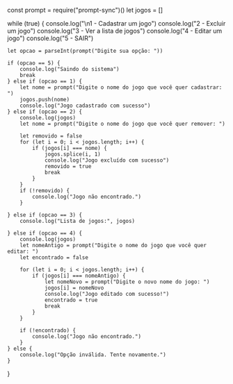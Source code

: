 const prompt = require("prompt-sync")()
let jogos = []

while (true) {
    console.log("\n1 - Cadastrar um jogo")
    console.log("2 - Excluir um jogo")
    console.log("3 - Ver a lista de jogos")
    console.log("4 - Editar um jogo")
    console.log("5 - SAIR")

    let opcao = parseInt(prompt("Digite sua opção: "))

    if (opcao == 5) {
        console.log("Saindo do sistema")
        break
    } else if (opcao == 1) {
        let nome = prompt("Digite o nome do jogo que você quer cadastrar: ")
        jogos.push(nome)
        console.log("Jogo cadastrado com sucesso")
    } else if (opcao == 2) {
        console.log(jogos)
        let nome = prompt("Digite o nome do jogo que você quer remover: ")

        let removido = false
        for (let i = 0; i < jogos.length; i++) {
            if (jogos[i] === nome) {
                jogos.splice(i, 1)
                console.log("Jogo excluído com sucesso")
                removido = true
                break
            }
        }
        if (!removido) {
            console.log("Jogo não encontrado.")
        }

    } else if (opcao == 3) {
        console.log("Lista de jogos:", jogos)
    
    } else if (opcao == 4) {
        console.log(jogos)
        let nomeAntigo = prompt("Digite o nome do jogo que você quer editar: ")
        let encontrado = false

        for (let i = 0; i < jogos.length; i++) {
            if (jogos[i] === nomeAntigo) {
                let nomeNovo = prompt("Digite o novo nome do jogo: ")
                jogos[i] = nomeNovo
                console.log("Jogo editado com sucesso!")
                encontrado = true
                break
            }
        }

        if (!encontrado) {
            console.log("Jogo não encontrado.")
        }
    } else {
        console.log("Opção inválida. Tente novamente.")
    }
}
